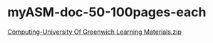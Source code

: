 # myASM-doc-50-100pages-each
[Computing-University Of Greenwich Learning Materials.zip](https://github.com/Yaronmiku/myASM-doc-50-100pages-each/files/11213445/Computing-University.Of.Greenwich.Learning.Materials.zip)
